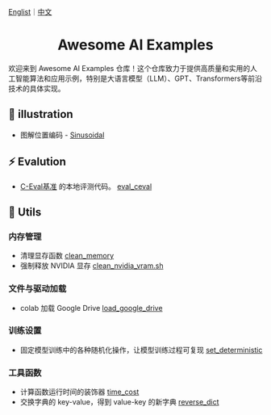 [Englist](README_EN.md)｜[中文](README.md)

<h1 align="center">
  Awesome AI Examples
</h1>

欢迎来到 Awesome AI Examples 仓库！这个仓库致力于提供高质量和实用的人工智能算法和应用示例，特别是大语言模型（LLM）、GPT、Transformers等前沿技术的具体实现。


## 💫 illustration 
- 图解位置编码 - [Sinusoidal](illustration/位置编码-Sinusoidal.ipynb)

## ⚡️ Evalution
- [C-Eval基准](https://cevalbenchmark.com/) 的本地评测代码。 [eval_ceval](evaluate/eval_ceval.py)

## 🔧 Utils
### 内存管理
- 清理显存函数 [clean_memory](utils/clean_memory.py)
- 强制释放 NVIDIA 显存 [clean_nvidia_vram.sh](utils/clean_nvidia_vram.sh)

### 文件与驱动加载
- colab 加载 Google Drive [load_google_drive](utils/load_google_drive.py)

### 训练设置
- 固定模型训练中的各种随机化操作，让模型训练过程可复现 [set_deterministic](utils/set_deterministic.py)

### 工具函数
- 计算函数运行时间的装饰器 [time_cost](utils/time_cost.py)
- 交换字典的 key-value，得到 value-key 的新字典 [reverse_dict](utils/reverse_dict.py)





